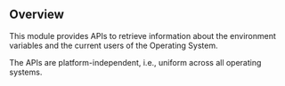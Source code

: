 ## Overview

This module provides APIs to retrieve information about the environment variables and the current users of the Operating System.

The APIs are platform-independent, i.e., uniform across all operating systems.
